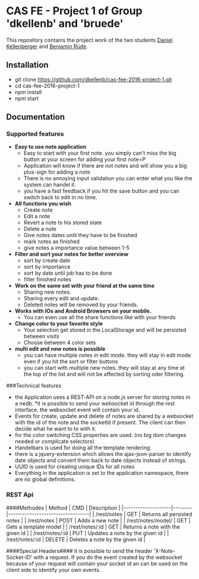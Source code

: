 # CAS FE - Project 1 of Group 'dkellenb' and 'bruede'

This repository contains the project work of the two students [Daniel Kellenberger](https://github.com/dkellenb) and [Benjamin Rüde](https://github.com/bruede).

## Installation
- git clone https://github.com/dkellenb/cas-fee-2016-project-1.git
- cd cas-fee-2016-project-1
- npm install
- npm start

## Documentation

### Supported features
* __Easy to use note application__
  * Easy to start with your first note. you simply can't miss the big button at your screen for adding your first note=P
   * Application will know if there are not notes and will show you a big plus-sign for adding a note
  * There is no annoying input validation you can enter what you like the system can handel it.
   * you have a fast feedback if you hit the save button and you can switch back to edit in no time.
* __All functions you wish__
  * Create note
  * Edit a note
  * Revert a note to his stored state
  * Delete a note
  * Give notes dates until they have to be finished
  * mark notes as finished
  * give notes a importance value between 1-5
* __Filter and sort your notes for better overview__
  * sort by create date
  * sort by importance
  * sort by date until job has to be done
  * filter finished notes
* __Work on the same set with your friend at the same time__
  * Sharing new notes.
  * Sharing every edit and update.
  * Deleted notes will be removed by your friends.
* __Works with IOs and Android Browsers on your mobile.__
  * You can even use all the share functions like with your friends
* __Change color to your favorite style__
  * Your selection get stored in the LocalStorage and will be persisted between visits
  * Choose between 4 color sets
* __multi edit and new notes is possible__
  * you can have multiple notes in edit mode. they will stay in edit mode even if you hit the sort or filter buttons
  * you can start with multiple new notes. they will stay at any time at the top of the list and will not be affected by sorting oder filtering.

###Technical features
* the Application uses a REST-API on a node.js server for storing notes in a nedb.
  *it is possible to send your websocket id through the rest interface. the websocket event will contain your id.
* Events for create, update and delete of notes are shared by a websocket with the id of the note and the socketId if present. The client can then decide what he want to to with it.
* for the color switching CSS properties are used. (no big dom changes needed or complicate selectors)
* Handelbars is used for doing all the template rendering.
* there is a jquery-extension which allows the ajax-json-parser to identify date objects and convert them back to date objects instead of strings.
* UUID is used for creating unique IDs for all notes
* Everything in the application is set to the application namespace, there are no global definitions.

### REST Api

####Methodes
| Method             | CMD    | Description                      |
|--------------------|--------|----------------------------------|
| /rest/notes        | GET    | Returns all persisted notes      |
| /rest/notes        | POST   | Adds a new note                  |
| /rest/notes/model/ | GET    | Gets a template model            |
| /rest/notes/:id    | GET    | Returns a note with the given id |
| /rest/notes/:id    | PUT    | Updates a note by the given id   |
| /rest/notes/:id    | DELETE | Deletes a note by the given id   |

####Special Headers####
it is possible to send the header 'X-Note-Socket-ID' with a request. If you do the event created by the websocket because of your request will contain your socket id an can be used on the client side to identify your own events.
